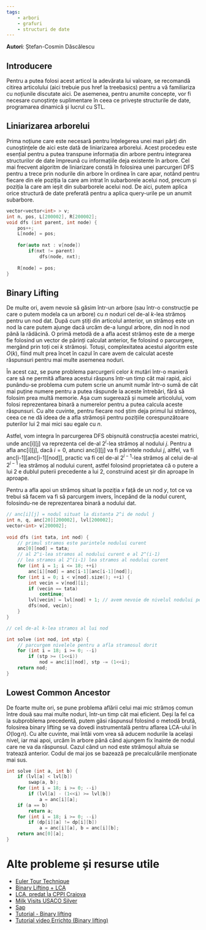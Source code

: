 ```yaml
---
tags:
    - arbori
    - grafuri
    - structuri de date
---
```


**Autori**: Ștefan-Cosmin Dăscălescu

## Introducere

Pentru a putea folosi acest articol la adevărata lui valoare, se recomandă citirea articolului (aici trebuie pus href la treebasics) pentru a vă familiariza cu noțiunile discutate aici. De asemenea, pentru anumite concepte, vor fi necesare cunoștințe suplimentare în ceea ce privește structurile de date, programarea dinamică și lucrul cu STL.

## Liniarizarea arborelui

Prima noțiune care este necesară pentru înțelegerea unei mari părți din cunoștințele de aici este dată de liniarizarea arborelui. Acest procedeu este esențial pentru a putea transpune informația din arbore pentru integrarea structurilor de date împreună cu informațiile deja existente în arbore. Cel mai frecvent algoritm de liniarizare constă în folosirea unei parcurgeri DFS pentru a trece prin nodurile din arbore în ordinea în care apar, notând pentru fiecare din ele poziția la care am intrat în subarborele acelui nod, precum și poziția la care am ieșit din subarborele acelui nod. De aici, putem aplica orice structură de date preferată pentru a aplica query-urile pe un anumit subarbore. 

```cpp
vector<vector<int> > v;
int n, pos, L[200002], R[200002];
void dfs (int parent, int node) {
	pos++;
	L[node] = pos;
	
	for(auto nxt : v[node])
		if(nxt != parent)
			dfs(node, nxt);
			
	R[node] = pos;
}
```

## Binary Lifting

De multe ori, avem nevoie să găsim într-un arbore (sau într-o construcție pe care o putem modela ca un arbore) cu $n$ noduri cel de-al $k$-lea strămoș pentru un nod dat. După cum știți din articolul anterior, un strămoș este un nod la care putem ajunge dacă urcăm de-a lungul arbore, din nod în nod până la rădăcină. O primă metodă de a afla acest strămoș este de a merge fie folosind un vector de părinți calculat anterior, fie folosind o parcurgere, mergând prin toți cei $k$ strămoși. Totuși, complexitatea acestui algoritm este $O(k)$, fiind mult prea încet în cazul în care avem de calculat aceste răspunsuri pentru mai multe asemenea noduri. 

În acest caz, se pune problema parcurgerii celor $k$ mutări într-o manieră care să ne permită aflarea acestui răspuns într-un timp cât mai rapid, aici punându-se problema cum putem scrie un anumit număr într-o sumă de cât mai puține numere pentru a putea răspunde la aceste întrebări, fără să folosim prea multă memorie. Așa cum sugerează și numele articolului, vom folosi reprezentarea binară a numerelor pentru a putea calcula aceste răspunsuri. Cu alte cuvinte, pentru fiecare nod știm deja primul lui strămoș, ceea ce ne dă ideea de a afla strămoșii pentru pozițiile corespunzătoare puterilor lui $2$ mai mici sau egale cu $n$. 

Astfel, vom integra în parcurgerea DFS obișnuită construcția acestei matrici, unde anc[i][j] va reprezenta cel de-al $2^i$-lea strămoș al nodului $j$. Pentru a afla anc[i][j], dacă $i = 0$, atunci anc[i][j] va fi părintele nodului $j$, altfel, va fi anc[i-1][anc[i-1][nod]], practic va fi cel de-al $2^{i-1}$-lea strămoș al celui de-al $2^{i-1}$ lea strămoș al nodului curent, astfel folosind proprietatea că o putere a lui $2$ e dublul puterii precedente a lui $2$, construind acest șir din aproape în aproape. 

Pentru a afla apoi un strămoș situat la poziția $x$ față de un nod $y$, tot ce va trebui să facem va fi să parcurgem invers, începând de la nodul curent, folosindu-ne de reprezentarea binară a nodului dat. 

```cpp
// anc[i][j] = nodul situat la distanta 2^i de nodul j
int n, q, anc[20][200002], lvl[200002];
vector<int> v[200002];
 
void dfs (int tata, int nod) {
    // primul stramos este parintele nodului curent
	anc[0][nod] = tata; 
    // al 2^i-lea stramos al nodului curent e al 2^(i-1) 
    // lea stramos al 2^(i-1) lea stramos al nodului curent
	for (int i = 1; i <= 18; ++i)
		anc[i][nod] = anc[i-1][anc[i-1][nod]]; 
	for (int i = 0; i < v[nod].size(); ++i) {
		int vecin = v[nod][i];
		if (vecin == tata)
			continue;
		lvl[vecin] = lvl[nod] + 1; // avem nevoie de nivelul nodului pe arbore pentru cazul cu -1
		dfs(nod, vecin);
	}
}

// cel de-al k-lea stramos al lui nod

int solve (int nod, int stp) {
    // parcurgem nivelele pentru a afla stramosul dorit
	for (int i = 18; i >= 0; --i) 
		if (stp >= (1<<i))
			nod = anc[i][nod], stp -= (1<<i);
	return nod;
}
```

## Lowest Common Ancestor

De foarte multe ori, se pune problema aflării celui mai mic strămoș comun între două sau mai multe noduri, într-un timp cât mai eficient. Deși la fel ca la subproblema precedentă, putem găsi răspunsul folosind o metodă brută, folosirea binary lifting se va dovedi instrumentală pentru aflarea LCA-ului în $O(\log n)$. Cu alte cuvinte, mai întâi vom vrea să aducem nodurile la același nivel, iar mai apoi, urcăm în arbore până când ajungem fix înainte de nodul care ne va da răspunsul. Cazul când un nod este strămoșul altuia se tratează anterior. Codul de mai jos se bazează pe precalculările menționate mai sus.

```cpp
int solve (int a, int b) {
	if (lvl[a] < lvl[b])
		swap(a, b);
	for (int i = 18; i >= 0; --i)
		if (lvl[a] - (1<<i) >= lvl[b])
			a = anc[i][a];
	if (a == b)
		return a;
	for (int i = 18; i >= 0; --i) 
		if (dp[i][a] != dp[i][b])
			a = anc[i][a], b = anc[i][b];
	return anc[0][a];
}
```

# Alte probleme și resurse utile

* [Euler Tour Technique](https://usaco.guide/gold/tree-euler)
* [Binary Lifting + LCA](https://usaco.guide/plat/binary-jump?lang=cpp)
* [LCA, predat la CPPI Craiova](https://iordachebogdan.github.io/cppi/lca_nivel_avansat.html)
* [Milk Visits USACO Silver](http://www.usaco.org/index.php?page=viewproblem2&cpid=968)
* [Sap](https://kilonova.ro/problems/1802)
* [Tutorial - Binary lifting](https://codeforces.com/blog/entry/100826)
* [Tutorial video Errichto (Binary lifting)](https://www.youtube.com/watch?v=oib-XsjFa-M)
